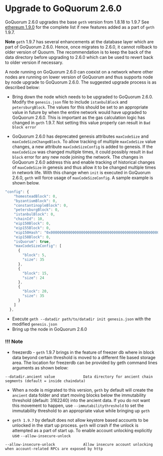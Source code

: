 # Upgrade to GoQuorum 2.6.0

GoQuorum 2.6.0 upgrades the base `geth` version from 1.8.18 to 1.9.7 
See [ethereum 1.9.0](https://blog.ethereum.org/2019/07/10/geth-v1-9-0/) for the complete list if new features added as a part of `geth` 1.9.7. 

**Note**  `geth` 1.9.7 has several enhancements at the database layer which are part of GoQuorum 2.6.0. Hence, once migrates to 2.6.0, it cannot rollback to older version of Quourm. The recommendation is to keep the back of the data directory before upgrading to 2.6.0 which can be used to revert back to older version if necessary. 

A node running on GoQuorum 2.6.0 can coexist on a network where other nodes are running on lower version of GoQuorum and thus supports node by node upgrade to GoQuorum 2.6.0. The suggested upgrade process is as described below:

* Bring down the node which needs to be upgraded to GoQuorum 2.6.0. Modify the `genesis.json` file to include `istanbulBlock` and `petersburgBlock`. The values for this should be set to an appropriate value in future by when the entire network would have upgraded to GoQuorum 2.6.0. This is important as the gas calculation logic has changed in `geth` 1.9.7. Not setting this value properly can result in `Bad block error`

* GoQuorum 2.6.0 has deprecated genesis attributes `maxCodeSize` and `maxCodeSizeChangeBlock`. To allow tracking of multiple `maxCodeSize` value changes, a new attribute `maxCodeSizeConfig` is added to genesis. If the `maxCodeSize` was changed multiple times, it could possibly result in `Bad block` error for any new node joining the network. The changes in GoQuorum 2.6.0 address this and enable tracking of historical changes of `maxCodeSize` in genesis and thus allow it to be changed multiple times in network life. With this change when `init` is executed in GoQuorum 2.6.0, `geth` will force usage of `maxCodeSizeConfig`. A sample example is shown below. 

```javascript
"config": {
    "homesteadBlock": 0,
    "byzantiumBlock": 0,
    "constantinopleBlock": 0,
    "petersburgBlock": 0,
    "istanbulBlock": 0,
    "chainId": 10,
    "eip150Block": 0,
    "eip155Block": 0,
    "eip150Hash": "0x0000000000000000000000000000000000000000000000000000000000000000",
    "eip158Block": 0,
    "isQuorum": true,
    "maxCodeSizeConfig": [
      {
        "block": 5,
        "size": 35
      },
      {
        "block": 15,
        "size": 24
      },
      {
        "block": 20,
        "size": 35
      }
    ]
  },
```
* Execute `geth --datadir path/to/datadir init genesis.json` with the modified `genesis.json`
* Bring up the node in GoQuorum 2.6.0

### !!! Note
* freezerdb - `geth` 1.9.7 brings in the feature of freezer db where in block data beyond certain threshold is moved to a different file based storage area. The location for freezerdb can be provided by geth command lines arguments as shown below:
```
--datadir.ancient value             Data directory for ancient chain segments (default = inside chaindata)
```

* When a node is migrated to this version, `geth` by default will create the `ancient` data folder and start moving blocks below the immutability threshold (default: 3162240) into the ancient data. If you do not want this movement to happen, use `--immutabilitythreshold` to set the immutability threshold to an appropriate value while bringing up `geth`

* `geth 1.9.7` by default does not allow keystore based accounts to be unlocked in the start up process. `geth` will crash if the unlock is attempted as a part of start up. To enable account unlocking explicitly use `--allow-insecure-unlock`
```
--allow-insecure-unlock             Allow insecure account unlocking when account-related RPCs are exposed by http
```
